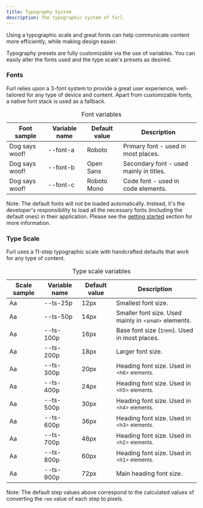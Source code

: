 ```yaml
---
title: Typography System
description: The typographic system of furl.
---
```


Using a typographic scale and great fonts can help communicate content more efficiently, while making design easier.

Typography presets are fully customizable via the use of variables. You can easily alter the fonts used and the type scale's presets as desired.

### Fonts

Furl relies upon a 3-font system to provide a great user experience, well-tailored for any type of device and content. Apart from customizable fonts, a native font stack is used as a fallback.

<table>
  <caption>Font variables</caption>
  <thead>
    <tr>
      <th colspan="2">Font sample</th>
      <th>Variable name</th>
      <th>Default value</th>
      <th colspan="3">Description</th>
    </tr>
  </thead>
  <tbody>
    <tr>
      <td colspan="2">Dog says woof!</td>
      <td class='font-c'>--font-a</td>
      <td>Roboto</td>
      <td colspan="3">Primary font - used in most places.</td>
    </tr>
    <tr>
      <td colspan="2" class="font-b">Dog says woof!</td>
      <td class='font-c'>--font-b</td>
      <td>Open Sans</td>
      <td colspan="3">Secondary font - used mainly in titles.</td>
    </tr>
    <tr>
      <td colspan="2" class="font-c">Dog says woof!</td>
      <td class='font-c'>--font-c</td>
      <td>Roboto Mono</td>
      <td colspan="3">Code font - used in code elements.</td>
    </tr>
  <tbody>
</table>

<alert color='warning' size='large'>
<p>Note: The default fonts will not be loaded automatically. Instead, it's the developer's responsibility to load all the necessary fonts (including the default ones) in their application. Please see the <a href="/#getting-started">getting started</a> section for more information.</p>
</alert>

### Type Scale

Furl uses a 11-step typographic scale with handcrafted defaults that work for any type of content.

<table class='fixed-table'>
  <caption>Type scale variables</caption>
  <thead>
    <tr>
      <th colspan="3">Scale sample</th>
      <th>Variable name</th>
      <th>Default value</th>
      <th colspan="4">Description</th>
    </tr>
  </thead>
  <tbody>
    <tr>
      <td class='font-ts-25p' colspan="3"><span>Aa</span></td>
      <td class='font-c'>--ts-25p</td>
      <td class='font-c'>12px</td>
      <td colspan="4">Smallest font size.</td>
    </tr>
    <tr>
      <td class='font-ts-50p' colspan="3"><span>Aa</span></td>
      <td class='font-c'>--ts-50p</td>
      <td class='font-c'>14px</td>
      <td colspan="4">Smaller font size. Used mainly in <small class='font-c'>&lt;small&gt;</small> elements.</td>
    </tr>
    <tr>
      <td class='font-ts-100p' colspan="3"><span>Aa</span></td>
      <td class='font-c'>--ts-100p</td>
      <td class='font-c'>16px</td>
      <td colspan="4">Base font size (<small class='font-c'>1rem</small>). Used in most places.</td>
    </tr>
    <tr>
      <td class='font-ts-200p' colspan="3"><span>Aa</span></td>
      <td class='font-c'>--ts-200p</td>
      <td class='font-c'>18px</td>
      <td colspan="4">Larger font size.</td>
    </tr>
    <tr>
      <td class='font-ts-300p' colspan="3"><span>Aa</span></td>
      <td class='font-c'>--ts-300p</td>
      <td class='font-c'>20px</td>
      <td colspan="4">Heading font size. Used in <small class='font-c'>&lt;h6&gt;</span> elements.</td>
    </tr>
    <tr>
      <td class='font-ts-400p' colspan="3"><span>Aa</span></td>
      <td class='font-c'>--ts-400p</td>
      <td class='font-c'>24px</td>
      <td colspan="4">Heading font size. Used in <small class='font-c'>&lt;h5&gt;</span> elements.</td>
    </tr>
    <tr>
      <td class='font-ts-500p' colspan="3"><span>Aa</span></td>
      <td class='font-c'>--ts-500p</td>
      <td class='font-c'>30px</td>
      <td colspan="4">Heading font size. Used in <small class='font-c'>&lt;h4&gt;</span> elements.</td>
    </tr>
    <tr>
      <td class='font-ts-600p' colspan="3"><span>Aa</span></td>
      <td class='font-c'>--ts-600p</td>
      <td class='font-c'>36px</td>
      <td colspan="4">Heading font size. Used in <small class='font-c'>&lt;h3&gt;</span> elements.</td>
    </tr>
    <tr>
      <td class='font-ts-700p' colspan="3"><span>Aa</span></td>
      <td class='font-c'>--ts-700p</td>
      <td class='font-c'>48px</td>
      <td colspan="4">Heading font size. Used in <small class='font-c'>&lt;h2&gt;</span> elements.</td>
    </tr>
    <tr>
      <td class='font-ts-800p' colspan="3"><span>Aa</span></td>
      <td class='font-c'>--ts-800p</td>
      <td class='font-c'>60px</td>
      <td colspan="4">Heading font size. Used in <small class='font-c'>&lt;h1&gt;</span> elements.</td>
    </tr>
    <tr>
      <td class='font-ts-900p' colspan="3"><span>Aa</span></td>
      <td class='font-c'>--ts-900p</td>
      <td class='font-c'>72px</td>
      <td colspan="4">Main heading font size.</td>
    </tr>
  </tbody>
</table>

<alert color='primary' size='large'>
<p>Note: The default step values above correspond to the calculated values of converting the <code>rem</code> value of each step to pixels.</p>
</alert>